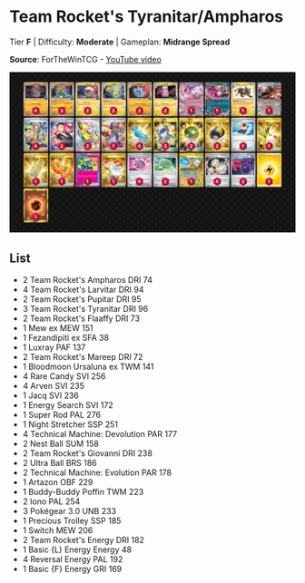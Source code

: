 # Team Rocket's Tyranitar/Ampharos

Tier **F** | Difficulty: **Moderate** | Gameplan: **Midrange Spread**

**Source**: ForTheWinTCG - [YouTube video](www.youtube.com/watch?v=QQCqZTiEq6E)

![decklist](../../!Images/Standard/17SVI-DRI/Team%20Rocket%27s%20Tyranitar-Ampharos.png)

## List
* 2 Team Rocket's Ampharos DRI 74
* 4 Team Rocket's Larvitar DRI 94
* 2 Team Rocket's Pupitar DRI 95
* 3 Team Rocket's Tyranitar DRI 96
* 2 Team Rocket's Flaaffy DRI 73
* 1 Mew ex MEW 151
* 1 Fezandipiti ex SFA 38
* 1 Luxray PAF 137
* 2 Team Rocket's Mareep DRI 72
* 1 Bloodmoon Ursaluna ex TWM 141
* 4 Rare Candy SVI 256
* 4 Arven SVI 235
* 1 Jacq SVI 236
* 1 Energy Search SVI 172
* 1 Super Rod PAL 276
* 1 Night Stretcher SSP 251
* 4 Technical Machine: Devolution PAR 177
* 2 Nest Ball SUM 158
* 2 Team Rocket's Giovanni DRI 238
* 2 Ultra Ball BRS 186
* 2 Technical Machine: Evolution PAR 178
* 1 Artazon OBF 229
* 1 Buddy-Buddy Poffin TWM 223
* 2 Iono PAL 254
* 3 Pokégear 3.0 UNB 233
* 1 Precious Trolley SSP 185
* 1 Switch MEW 206
* 2 Team Rocket's Energy DRI 182
* 1 Basic {L} Energy Energy 48
* 4 Reversal Energy PAL 192
* 1 Basic {F} Energy GRI 169